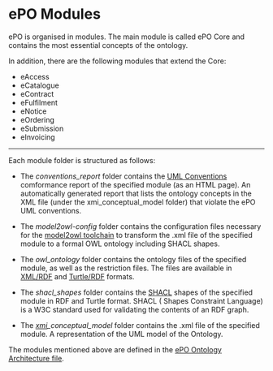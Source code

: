 # ePO Modules 

ePO is organised in modules. The main module is called ePO Core and contains the most essential concepts of the ontology.

In addition, there are the following modules that extend the Core:

- eAccess
- eCatalogue
- eContract
- eFulfilment
- eNotice
- eOrdering
- eSubmission
- eInvoicing
---

Each module folder is structured as follows:

- The *conventions_report* folder contains the [UML Conventions](https://meaningfy-ws.github.io/model2owl-docs/public-review/uml/conceptual-model-conventions.html) comformance report of the specified module (as an HTML page). An automatically generated report that lists the ontology concepts in the XML file (under the xmi_conceptual_model folder) that violate the ePO UML conventions.


- The *model2owl-config* folder contains the configuration files necessary for the [model2owl toolchain](https://github.com/OP-TED/model2owl) to transform the .xml file of the specified module to a formal OWL ontology including SHACL shapes.


- The *owl_ontology* folder contains the ontology files of the specified module, as well as the restriction files. The files are available in [XML/RDF](https://www.w3.org/TR/rdf-syntax-grammar/) and [Turtle/RDF](https://www.w3.org/TR/turtle/) formats.


- The *shacl_shapes* folder contains the [SHACL](https://www.w3.org/TR/shacl/) shapes of the specified module in RDF and Turtle format. SHACL ( Shapes Constraint Language) is a W3C standard used for validating the contents of an RDF graph. 


- The *[xmi](https://www.omg.org/spec/XMI/)_conceptual_model* folder contains the .xml file of the specified module. A representation of the UML model of the Ontology.


The modules mentioned above are defined in the [ePO Ontology Architecture file](https://github.com/OP-TED/ePO/blob/b7ee989c504333e8ebb6ab9f9ff56ceb0bfd918f/analysis_and_design/conceptual_model/ePO_CM.eap).

